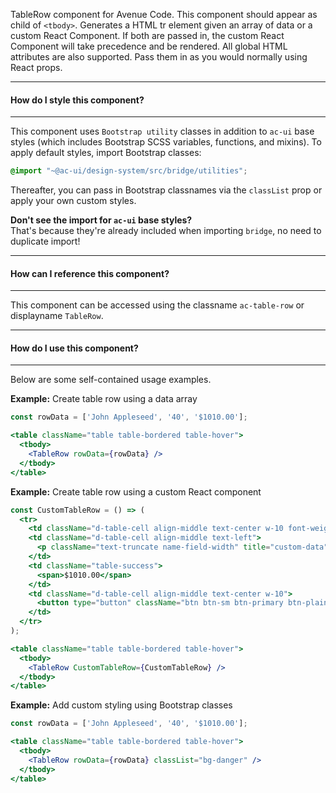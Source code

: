 TableRow component for Avenue Code. This component should appear as child of `<tbody>`.
Generates a HTML tr element given an array of data or a custom React Component. If both are passed in, the custom React Component will take precedence and be rendered. All global HTML attributes are also supported. Pass them in as you would normally using React props.

___
#### **How do I style this component?**
___
This component uses `Bootstrap utility` classes in addition to `ac-ui` base styles (which includes Bootstrap SCSS variables, functions, and mixins).
To apply default styles, import Bootstrap classes:
```scss
@import "~@ac-ui/design-system/src/bridge/utilities";
```

Thereafter, you can pass in Bootstrap classnames via the `classList` prop or apply your own custom styles.

**Don't see the import for `ac-ui` base styles?**  
That's because they're already included when importing `bridge`, no need to duplicate import!

___
#### **How can I reference this component?**
___
This component can be accessed using the classname `ac-table-row` or displayname `TableRow`.

___
#### **How do I use this component?**
___
Below are some self-contained usage examples.

**Example:** Create table row using a data array
```jsx
const rowData = ['John Appleseed', '40', '$1010.00'];

<table className="table table-bordered table-hover">
  <tbody>
    <TableRow rowData={rowData} />
  </tbody>
</table>
```

**Example:** Create table row using a custom React component
```jsx
const CustomTableRow = () => (
  <tr>
    <td className="d-table-cell align-middle text-center w-10 font-weight-bold">John Appleseed</td>
    <td className="d-table-cell align-middle text-left">
      <p className="text-truncate name-field-width" title="custom-data">40</p>
    </td>
    <td className="table-success">
      <span>$1010.00</span>
    </td>
    <td className="d-table-cell align-middle text-center w-10">
      <button type="button" className="btn btn-sm btn-primary btn-plain btn-rounded">Check</button>
    </td>
  </tr>
);

<table className="table table-bordered table-hover">
  <tbody>
    <TableRow CustomTableRow={CustomTableRow} />
  </tbody>
</table>
```

**Example:** Add custom styling using Bootstrap classes
```jsx
const rowData = ['John Appleseed', '40', '$1010.00'];

<table className="table table-bordered table-hover">
  <tbody>
    <TableRow rowData={rowData} classList="bg-danger" />
  </tbody>
</table>
```
